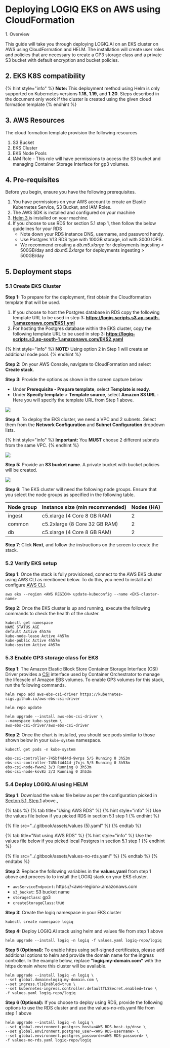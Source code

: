 # Deploying LOGIQ EKS on AWS using CloudFormation

1\. Overview

This guide will take you through deploying LOGIQ.AI on an EKS cluster on AWS using CloudFormation and HELM. The installation will create user roles and policies that are necessary to create a GP3 storage class and a private S3 bucket with default encryption and bucket policies.&#x20;

## 2. EKS K8S compatibility

{% hint style="info" %}
**Note:** This deployment method using Helm is only supported on Kubernetes versions **1.18**, **1.19**, and **1.20**. Steps described in the document only work if the cluster is created using the given cloud formation template
{% endhint %}

## 3. AWS Resources

The cloud formation template provision the following resources

1. S3 Bucket
2. EKS Cluster
3. EKS Node Pools&#x20;
4. IAM Role - This role will have permissions to access the S3 bucket and managing Container Storage Interface for gp3 volumes.

## 4. Pre-requisites

Before you begin, ensure you have the following prerequisites.&#x20;

1. You have permissions on your AWS account to create an Elastic Kubernetes Service, S3 Bucket, and IAM Roles.
2. The AWS SDK is installed and configured on your machine&#x20;
3. [Helm 3 ](https://helm.sh/docs/intro/install/)is installed on your machine.
4. If you choose to use RDS for section 5.1 step 1, then follow the below guidelines for your RDS
   * Note down your RDS instance DNS, username, and password handy.
   * Use Postgres V13 RDS type with 100GB storage, io1 with 3000 IOPS.
   * We recommend creating a _db.m5.xlarge_ for deployments ingesting < 500GB/day and _db.m5.2xlarge_ for deployments ingesting > 500GB/day

## 5. Deployment steps

### 5.1 Create EKS Cluster

**Step 1:** To prepare for the deployment, first obtain the Cloudformation template that will be used.&#x20;

1. If you choose to host the Postgres database in RDS copy the following template URL to be used in step 3: **https://logiq-scripts.s3.ap-south-1.amazonaws.com/EKS1.yml**
2. For hosting the Postgres database within the EKS cluster, copy the following template URL to be used in step 3: **https://logiq-scripts.s3.ap-south-1.amazonaws.com/EKS2.yaml**

{% hint style="info" %}
**NOTE:** Using option 2 in Step 1 will create an additional node pool.
{% endhint %}

**Step 2**: On your AWS Console, navigate to CloudFormation and select **Create stack**.&#x20;

**Step 3**: Provide the options as shown in the screen capture below

* Under **Prerequisite - Prepare template**, select **Template is ready**.
* Under **Specify template** > **Template source**, select **Amazon S3 URL -** Here you will specify the template URL from Step 1 above.

![](<../.gitbook/assets/0 (3) (1)>)

**Step 4**: To deploy the EKS cluster, we need a VPC and 2 subnets. Select them from the **Network Configuration** and **Subnet Configuration** dropdown lists.

{% hint style="info" %}
**Important:** You **MUST** choose 2 different subnets from the same VPC.&#x20;
{% endhint %}

![](<../.gitbook/assets/image (14).png>)

**Step 5:** Provide an **S3 bucket name**. A private bucket with bucket policies will be created.

![](<../.gitbook/assets/image (15).png>)

**Step 6**: The EKS cluster will need the following node groups. Ensure that you select the node groups as specified in the following table.&#x20;

| Node group | Instance size (min recommended) | Nodes (HA) |
| ---------- | ------------------------------- | ---------- |
| ingest     | c5.xlarge (4 Core 8 GB RAM)     | 2          |
| common     | c5.2xlarge (8 Core 32 GB RAM)   | 2          |
| db         | c5.xlarge (4 Core 8 GB RAM)     | 2          |

**Step 7**: Click **Next**, and follow the instructions on the screen to create the stack.

### 5.2 Verify EKS setup

**Step 1**: Once the stack is fully provisioned, connect to the AWS EKS cluster using AWS CLI as mentioned below. To do this, you need to install and configure [AWS CLI](https://docs.aws.amazon.com/cli/latest/userguide/getting-started-install.html).

```
aws eks --region <AWS REGION> update-kubeconfig --name <EKS-cluster-name>
```

**Step 2**: Once the EKS cluster is up and running, execute the following commands to check the health of the cluster.

```
kubectl get namespace
NAME STATUS AGE
default Active 4h57m
kube-node-lease Active 4h57m
kube-public Active 4h57m
kube-system Active 4h57m
```

### 5.3 Enable GP3 storage class for EKS

**Step 1**: The Amazon Elastic Block Store Container Storage Interface (CSI) Driver provides a [CSI](https://github.com/container-storage-interface/spec/blob/master/spec.md) interface used by Container Orchestrator to manage the lifecycle of Amazon EBS volumes. To enable GP3 volumes for this stack, run the following commands.

```
helm repo add aws-ebs-csi-driver https://kubernetes-sigs.github.io/aws-ebs-csi-driver

helm repo update

helm upgrade --install aws-ebs-csi-driver \
--namespace kube-system \
aws-ebs-csi-driver/aws-ebs-csi-driver
```

**Step 2**: Once the chart is installed, you should see pods similar to those shown below in your `kube-system` namespace.

```
kubectl get pods -n kube-system

ebs-csi-controller-745bf4d44d-9wrps 5/5 Running 0 3h53m
ebs-csi-controller-745bf4d44d-j7xjs 5/5 Running 0 3h53m
ebs-csi-node-fwwn2 3/3 Running 0 3h53m
ebs-csi-node-ksv8z 3/3 Running 0 3h53m
```

### 5.4 Deploy LOGIQ.AI using HELM

**Step 1**: Download the values file below as per the configuration picked in [Secton 5.1, Step 1](deploying-logiq-eks-on-aws-using-cloudformation.md#create-the-eks-cluster) above.,&#x20;

{% tabs %}
{% tab title="Using AWS RDS" %}
{% hint style="info" %}
Use the values file below if you picked RDS in section 5.1 step 1
{% endhint %}

{% file src="../.gitbook/assets/values (5).yaml" %}
{% endtab %}

{% tab title="Not using AWS RDS" %}
{% hint style="info" %}
Use the values file below if you picked local Postgres in section 5.1 step 1
{% endhint %}

{% file src="../.gitbook/assets/values-no-rds.yaml" %}
{% endtab %}
{% endtabs %}

**Step 2**: Replace the following variables in the **values.yaml** from step 1 above and procees to to install the LOGIQ stack on your EKS cluster.

* `awsServiceEndpoint`: https://\<aws-region>.amazonaws.com
* `s3_bucket`: S3 bucket name
* `storageClass`: gp3
* `createStorageClass`: true

**Step 3:** Create the logiq namespace in your EKS cluster

```
kubectl create namespace logiq
```

**Step 4:** Deploy LOGIQ.AI stack using helm and values file from step 1 above

```
helm upgrade --install logiq -n logiq -f values.yaml logiq-repo/logiq
```

**Step 5 (Optional):** To enable https using self-signed certificates, please add additional options to helm and provide the domain name for the ingress controller. In the example below, replace **"logiq.my-domain.com"** with the https domain where this cluster will be available.

```
helm upgrade --install logiq -n logiq \
--set global.domain=logiq.my-domain.com \
--set ingress.tlsEnabled=true \
--set kubernetes-ingress.controller.defaultTLSSecret.enabled=true \
-f values.yaml logiq-repo/logiq
```

**Step 6 (Optional):** If you choose to deploy using RDS, provide the following options to use the RDS cluster and use the values-no-rds.yaml file from step 1 above

```
helm upgrade --install logiq -n logiq \
--set global.environment.postgres_host=<AWS RDS-host-ip/dns> \
--set global.environment.postgres_user=<AWS RDS-username> \
--set global.environment.postgres_password=<AWS RDS-password> \
-f values-no-rds.yaml logiq-repo/logiq
```

&#x20;
